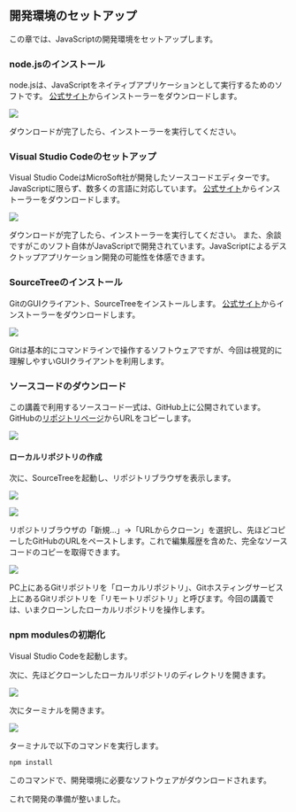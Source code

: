 ## 開発環境のセットアップ

この章では、JavaScriptの開発環境をセットアップします。

### node.jsのインストール

node.jsは、JavaScriptをネイティブアプリケーションとして実行するためのソフトです。
[公式サイト](https://nodejs.org/ja/)からインストーラーをダウンロードします。

![](https://www.evernote.com/l/AAlSQd9dFvxEEa4TMIqTkYJ9KkYECl5udNgB/image.png)

ダウンロードが完了したら、インストーラーを実行してください。

### Visual Studio Codeのセットアップ

Visual Studio CodeはMicroSoft社が開発したソースコードエディターです。JavaScriptに限らず、数多くの言語に対応しています。
[公式サイト](https://code.visualstudio.com/)からインストーラーをダウンロードします。

![](https://www.evernote.com/l/AAmgP_Dc505CRLp9LOCNlomlwr9uu4XcLvAB/image.png)

ダウンロードが完了したら、インストーラーを実行してください。
また、余談ですがこのソフト自体がJavaScriptで開発されています。JavaScriptによるデスクトップアプリケーション開発の可能性を体感できます。

### SourceTreeのインストール

GitのGUIクライアント、SourceTreeをインストールします。
[公式サイト](https://www.sourcetreeapp.com)からインストーラーをダウンロードします。

![](https://www.evernote.com/l/AAkgh8T9mVhPv4hwx_H6GzEzzCkmll2nOSYB/image.png)

Gitは基本的にコマンドラインで操作するソフトウェアですが、今回は視覚的に理解しやすいGUIクライアントを利用します。

### ソースコードのダウンロード

この講義で利用するソースコード一式は、GitHub上に公開されています。GitHubの[リポジトリページ](https://github.com/MasatoMakino/color-word-cloud)からURLをコピーします。

![](https://www.evernote.com/l/AAlWHdGVdXpEXr_zz1K9aUKC1GuXocPyOTAB/image.png)

#### ローカルリポジトリの作成

次に、SourceTreeを起動し、リポジトリブラウザを表示します。

![](https://www.evernote.com/l/AAm6W0dJgwNPsrzppCm5CRBPSyWlMN6W8lkB/image.png)

![](https://www.evernote.com/l/AAmwC6d6u51AZI-ktxYa7f8Arb12Llzi-hwB/image.png)

リポジトリブラウザの「新規…」→「URLからクローン」を選択し、先ほどコピーしたGitHubのURLをペーストします。これで編集履歴を含めた、完全なソースコードのコピーを取得できます。

![](https://www.evernote.com/l/AAlSKULsklZAKorJvSg-LlIGqFzoO-P4Bu0B/image.png)

PC上にあるGitリポジトリを「ローカルリポジトリ」、Gitホスティングサービス上にあるGitリポジトリを「リモートリポジトリ」と呼びます。今回の講義では、いまクローンしたローカルリポジトリを操作します。

### npm modulesの初期化

Visual Studio Codeを起動します。

次に、先ほどクローンしたローカルリポジトリのディレクトリを開きます。

![](https://www.evernote.com/l/AAkxzTMVKuhLUaARb5o73A3vXVdBVB_gxQIB/image.png)

次にターミナルを開きます。

![](https://www.evernote.com/l/AAlf_I3uWYZPKqrLp7fELW0uuXHkb1oublQB/image.png)

ターミナルで以下のコマンドを実行します。

    npm install

このコマンドで、開発環境に必要なソフトウェアがダウンロードされます。

これで開発の準備が整いました。
